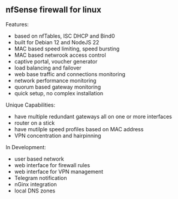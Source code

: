 ## nfSense firewall for linux

Features:
  - based on nfTables, ISC DHCP and Bind0
  - built for Debian 12 and NodeJS 22
  - MAC based speed limiting, speed bursting
  - MAC based netwrook access control
  - captive portal, voucher generator 
  - load balancing and failover
  - web base traffic and connections monitoring
  - network performance monitoring 
  - quorum based gateway monitoring
  - quick setup, no complex installation

Unique Capabilities:
  - have multiple redundant gateways all on one or more interfaces
  - router on a stick
  - have mutilple speed profiles based on MAC address
  - VPN concentration and hairpinning

In Development:
 - user based network
 - web interface for firewall rules
 - web interface for VPN management
 - Telegram notification
 - nGinx integration
 - local DNS zones
